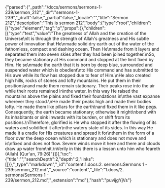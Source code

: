 {"parsed":{"_path":"/docs/sermons/sermons-1-239/sermon_212","_dir":"sermons-1-239","_draft":false,"_partial":false,"_locale":"","title":"Sermon 212","description":"This is sermon 212","body":{"type":"root","children":[{"type":"element","tag":"p","props":{},"children":[{"type":"text","value":"The greatness of Allah and the creation of the Universe\nIt is through the strength of Allah's greatness and His subtle power of innovation that He\nmade solid dry earth out of the water of the fathomless, compact and dashing ocean. Then He\nmade from it layers and separated them into seven skies after they had been joined together.\nSo, they became stationary at His command and stopped at the limit fixed by Him. He so\nmade the earth that it is born by deep blue, surrounded and suspended water which is obedient\nto His command and has submitted to His awe while its flow has stopped due to fear of Him.\nHe also created high hills, rocks of stones and lofty mountains. He put them in their positions\nand made them remain stationary. Their peaks rose into the air while their roots remained in\nthe water. In this way He raised the mountains above the plains and fixed their foundations in\nthe vast expanse wherever they stood.\nHe made their peaks high and made their bodies lofty. He made them like pillars for the earth\nand fixed them in it like pegs. Consequently, the earth became stationary; otherwise it might\nbend with its inhabitants or sink inwards with its burden, or shift from its positions.\nTherefore, glorified is He who stopped it after the flowing of its waters and solidified it after\nthe watery state of its sides. In this way He made it a cradle for His creatures and spread it for\nthem in the form of a floor over the deep ocean which is stationary and does not move and is\nfixed and does not flow. Severe winds move it here and there and clouds draw up water from\nit.\nVerily in this there is a lesson unto him who feareth (Allah) (Qur'an, 79:26)"}]}],"toc":{"title":"","searchDepth":2,"depth":2,"links":[]}},"_type":"markdown","_id":"content:1.docs:2. sermons:Sermons 1 - 239:sermon_212.md","_source":"content","_file":"1.docs/2. sermons/Sermons 1 - 239/sermon_212.md","_extension":"md"},"hash":"puvijgYjVs"}